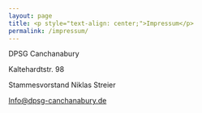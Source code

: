 ```yaml
---
layout: page
title: <p style="text-align: center;">Impressum</p>
permalink: /impressum/
---
```




DPSG Canchanabury

Kaltehardtstr. 98

Stammesvorstand Niklas Streier

Info@dpsg-canchanabury.de
